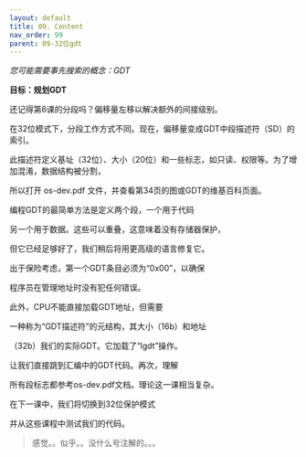 ```yaml
---
layout: default
title: 09. Content
nav_order: 99
parent: 09-32位gdt
---
```

*您可能需要事先搜索的概念：GDT*


**目标：规划GDT**


还记得第6课的分段吗？偏移量左移以解决额外的间接级别。


在32位模式下，分段工作方式不同。现在，偏移量变成GDT中段描述符（SD）的索引。

此描述符定义基址（32位）、大小（20位）和一些标志，如只读、权限等。为了增加混淆，数据结构被分割，

所以打开 os-dev.pdf 文件，并查看第34页的图或GDT的维基百科页面。


编程GDT的最简单方法是定义两个段，一个用于代码

另一个用于数据。这些可以重叠，这意味着没有存储器保护，

但它已经足够好了，我们稍后将用更高级的语言修复它。


出于保险考虑，第一个GDT条目必须为“0x00”，以确保

程序员在管理地址时没有犯任何错误。


此外，CPU不能直接加载GDT地址，但需要

一种称为“GDT描述符”的元结构，其大小（16b）和地址

（32b）我们的实际GDT。它加载了“lgdt”操作。


让我们直接跳到汇编中的GDT代码。再次，理解

所有段标志都参考os-dev.pdf文档。理论这一课相当复杂。


在下一课中，我们将切换到32位保护模式

并从这些课程中测试我们的代码。 


> 感觉。。似乎。。没什么号注解的。。。
